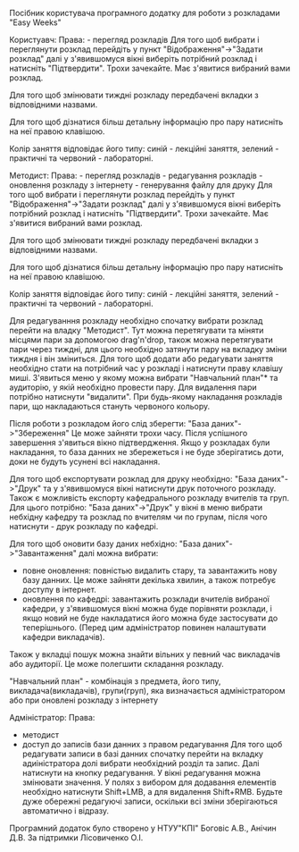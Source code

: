 Посібник користувача програмного додатку для роботи з розкладами "Easy Weeks"

Користуавч:
Права:
    - перегляд розкладів
Для того щоб вибрати і переглянути розклад перейдіть у пункт "Відображення"->"Задати розклад"
далі у з'явившомуся вікні виберіть потрібний розклад і натисніть "Підтвердити".
Трохи зачекайте. Має з'явитися вибраний вами розклад.

Для того щоб змінювати тиждні розкладу передбачені вкладки з відповідними назвами.

Для того щоб дізнатися більш детальну інформацію про пару натисніть на неї правою клавішою.

Колір заняття відповідає його типу: синій - лекційні заняття,
зелений - практичні та червоний - лабораторні.

Методист:
Права:
    - перегляд розкладів
    - редагування розкладів
    - оновлення розкладу з інтернету
    - генерування файлу для друку
Для того щоб вибрати і переглянути розклад перейдіть у пункт "Відображення"->"Задати розклад"
далі у з'явившомуся вікні виберіть потрібний розклад і натисніть "Підтвердити".
Трохи зачекайте. Має з'явитися вибраний вами розклад.

Для того щоб змінювати тиждні розкладу передбачені вкладки з відповідними назвами.

Для того щоб дізнатися більш детальну інформацію про пару натисніть на неї правою клавішою.

Колір заняття відповідає його типу: синій - лекційні заняття,
зелений - практичні та червоний - лабораторні.

Для редагуванння розкладу необхідно спочатку вибрати розклад перейти на владку "Методист".
Тут можна перетягувати та міняти місцями пари за допомогою drag'n'drop, також можна перетягувати пари через тиждні, для цього необхідно затянути пару на вкладку зміни тиждня і він зміниться. Для того щоб додати або редагувати заняття необхідно стати на потрібний час у розкладі і натиснути праву клавішу миші. З'явиться меню у якому можна вибрати "Навчальний план"* та аудиторію, у якій необхідно провести пару. Для видалення пари потрібно натиснути "видалити". При будь-якому накладання розкладів пари, що накладаються стануть червоного кольору.

Після роботи з розкладом його слід зберегти:
"База даних"->"Збереження"
Це може зайняти трохи часу. Після успішного завершення з'явиться вікно підтвердження.
Якщо у розкладах були накладання, то база данних не збережеться і не буде зберігатись доти, доки не будуть усунені всі накладання.

Для того щоб експортувати розклад для друку необхідно:
"База даних"->"Друк" та у з'явившомуся вікні натиснути друк поточного розкладу.
Також є можливість експорту кафедрального розкладу вчителів та груп.
Для цього потрібно:
"База даних"->"Друк" у вікні в меню вибрати небхідну кафедру та розклад по вчителям чи по групам,
після чого натиснути - друк розкладу по кафедрі.

Для того щоб оновити базу даних небхідно:
"База даних"->"Завантаження" далі можна вибрати:
 - повне оновлення: повністью видалить стару, та завантажить нову базу данних. Це може зайняти декілька хвилин, а також потребує доступу в інтернет.
 - оновлення по кафедрі: завантажить розклади вчителів вибраної кафедри, у з'явившомуся вікні можна буде порівняти розклади, і якщо новий не буде накладатися його можна буде застосувати до теперішнього. (Перед цим адміністратор повинен налаштувати кафедри викладачів).

 Також у вкладці пошук можна знайти вільних у певний час викладачів або аудиторії. Це може полегшити складання розкладу.

"Навчальний план" - комбінація з предмета, його типу, викладача(викладачів), групи(груп), яка визначається адміністратором або при оновлені розкладу з інтернету

Адміністратор:
Права:
- методист
- доступ до записів бази данних з правом редагування
Для того щоб редагувати записи в базі данних спочатку перейти на вкладку адиіністратора долі вибрати необхідний розділ та запис. Далі натиснути на кнопку редагування. У вікні редагування можна змінювати значення. У полях з вибором для додавання елементів необхідно натиснути Shift+LMB, а для видалення Shift+RMB.
Будьте дуже обережні редагуючі записи, оскільки всі зміни зберігаються автоматично і відразу.



Програмний додаток було створено у НТУУ"КПІ"
Боговіс А.В., Анічин Д.В.
За підтримки Лісовиченко О.І.
